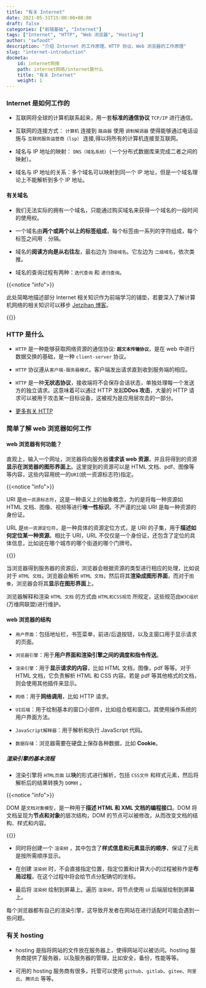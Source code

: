 ```yaml
---
title: "有关 Internet"
date: 2021-05-31T15:00:00+08:00
draft: false
categories: ["前端基础", "Internet"]
tags: ["Internet", "HTTP", "Web 浏览器", "Hosting"]
author: "swfoodt"
description: "介绍 Internet 的工作原理、HTTP 协议、Web 浏览器的工作原理"
slug: "internet-introduction"
docmeta:
    id: internet网络
    path: internet网络/internet是什么
    title: "有关 Internet"
    weight: 1
---
```


### Internet 是如何工作的

- 互联网将全球的计算机联系起来，用一套**标准的通信协议** `TCP/IP` 进行通信。

- 互联网的连接方式： `计算机` 连接到 `路由器` 使用 `调制解调器` 使得能够通过电话设施与 `互联网服务运营商（lsp）` 连接,得以将所有的计算机连接至互联网。

- 域名与 IP 地址的映射： `DNS（域名系统）`（一个分布式数据库来完成二者之间的映射）。

- 域名与 IP 地址的关系：多个域名可以映射到同一个 IP 地址，但是一个域名理论上不能解析到多个 IP 地址。

#### 有关域名

- 我们无法实际的拥有一个域名，只能通过购买域名来获得一个域名的一段时间的使用权。

- 一个域名由**两个或两个以上的标签组成**，每个标签由一系列的字符组成，每个标签之间用 `.` 分隔。

- 域名的**阅读方向是从右往左**，最右边为 `顶级域名`。它左边为 `二级域名`，依次类推。

- 域名的查询过程有两种：`迭代查询` 和 `递归查询`。

{{<notice "info">}}

此处简略地描述部分 Internet 相关知识作为前端学习的铺垫，若要深入了解计算机网络的相关知识可以移步 [Jetzihan 博客](https://jetzihan.netlify.app/docs/category/%E8%AE%A1%E7%AE%97%E6%9C%BA%E7%BD%91%E7%BB%9C)。

{{</notice>}}

### HTTP 是什么

- `HTTP` 是一种能够获取网络资源的通信协议: **`超文本传输协议`**，是在 web 中进行数据交换的基础，是一种 `client-server` 协议。

- `HTTP` 协议遵从`客户端-服务器模式`，客户端发出请求直到收到服务端的相应。

- `HTTP` 是一种**无状态协议**，接收端将不会保存会话状态，单独处理每一个发送方的独立请求。这意味着可以通过 HTTP 发起**DDos 攻击**，大量的 HTTP 请求可以被用于攻击某一目标设备，这被视为是应用层攻击的一部分。

- [更多有关 HTTP](https://www.cloudflare.com/zh-cn/learning/ddos/glossary/hypertext-transfer-protocol-http/)

### 简单了解 web 浏览器如何工作

#### web 浏览器有何功能？

直观上，输入一个网址，浏览器将向服务器**请求该 web 资源**，并且将得到的资源**显示在浏览器的图形界面上**。这里提到的资源可以是 HTML 文档、pdf、图像等等内容，这些内容用统一的`URI`(统一资源标志符)指定。

{{<notice "info">}}

URI 是`统一资源标志符`，这是一种语义上的抽象概念，为的是将每一种资源如 HTML 文档、图像、视频等进行**唯一性标识**。不严谨的比喻 URI 是每一种资源的身份证。

URL 是`统一资源定位符`，是一种具体的资源定位方式，是 URI 的子集，用于**描述如何定位某一种资源**。相比于 URI，URL 不仅仅是一个身份证，还包含了定位的具体信息，比如说在哪个城市的哪个街道的哪个门牌号。

{{</notice>}}

当浏览器得到服务器的资源后，浏览器会根据资源的类型进行相应的处理，比如说对于 `HTML 文档`，浏览器会解析 `HTML 文档`，然后将其**渲染成图形界面**，而对于`图像`，浏览器会将其**显示在图形界面**上。

浏览器解释和渲染 `HTML 文档` 的方式由 `HTML和CSS规范` 所规定，这些规范由`W3C组织`(万维网联盟)进行维护。

#### web 浏览器的结构

- `用户界面`：包括地址栏，书签菜单，前进/后退按钮，以及主窗口用于显示请求的页面。

- `浏览器引擎`：用于**用户界面和渲染引擎之间的调度和指令传送**。

- `渲染引擎`：用于**显示请求的内容**，比如 HTML 文档，图像，pdf 等等。对于 HTML 文档，它负责解析 HTML 和 CSS 内容。若是 pdf 等其他格式的文档，则会使用其他插件来显示。

- `网络`：用于**网络调用**，比如 HTTP 请求。

- `UI后端`：用于绘制基本的窗口小部件，比如组合框和窗口。其使用操作系统的用户界面方法。

- `JavaScript解释器`：用于解析和执行 JavaScript 代码。

- `数据存储`：浏览器需要在硬盘上保存各种数据，比如 **Cookie**。

##### 渲染引擎的基本流程

- 渲染引擎将 `HTML页面` 以**块**的形式进行解析，包括 `CSS文件` 和样式元素，然后将解析后的结果转换为 `DOM树` 。

{{<notice "info">}}

DOM 是`文档对象模型`，是一种用于**描述 HTML 和 XML 文档的编程接口**。DOM 将文档呈现为**节点和对象**的层次结构，DOM 的节点可以被修改，从而改变文档的结构、样式和内容。

{{</notice>}}

- 同时将创建一个 `渲染树` ，其中包含了**样式信息和元素显示的顺序**，保证了元素是按所需顺序显示。

- 在创建 `渲染树` 时，不会直接指定位置，指定位置和计算大小的过程被称作是**布局过程**，在这个过程中将会给节点分配确切的坐标。

- 最后将 `渲染树` 绘制到屏幕上。遍历 `渲染树`，将节点使用 ui 后端层绘制到屏幕上。

每个浏览器都有自己的渲染引擎，这导致开发者在网站在进行适配时可能会遇到一些问题。

### 有关 hosting

- hosting 是指将网站的文件放在服务器上，使得网站可以被访问。hosting 服务商提供了服务器，以及服务器的管理，比如安全，备份，性能等等。

- 可用的 hosting 服务商有很多，托管可以使用 `github`、`gitlab`、`gitee`、`阿里云`、`腾讯云` 等等。
